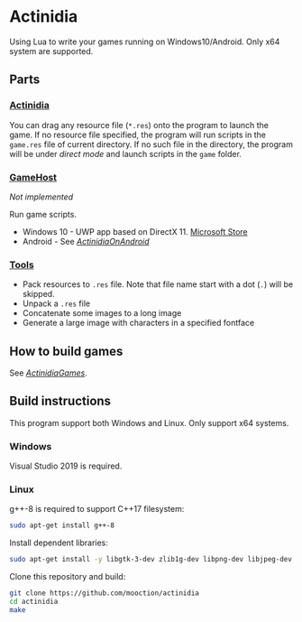 # Actinidia

Using Lua to write your games running on Windows10/Android. Only x64 system are supported.

## Parts

### [Actinidia](Actinidia)

You can drag any resource file (`*.res`) onto the program to launch the game. If no resource file specified, the program will run scripts in the `game.res` file of current directory. If no such file in the directory, the program will be under *direct mode* and launch scripts in the `game` folder.

### [GameHost](GameHost)

*Not implemented*

Run game scripts.

- Windows 10 - UWP app based on DirectX 11. [Microsoft Store](https://www.microsoft.com/zh-cn/p/xaml-controls-gallery/9msvh128x2zt)
- Android - See [*ActinidiaOnAndroid*](https://github.com/mooction/ActinidiaOnAndroid)

### [Tools](Tools)

- Pack resources to `.res` file. Note that file name start with a dot (`.`) will be skipped.
- Unpack a `.res` file
- Concatenate some images to a long image
- Generate a large image with characters in a specified fontface

## How to build games

See [*ActinidiaGames*](https://github.com/mooction/ActinidiaGames).

## Build instructions

This program support both Windows and Linux. Only support x64 systems.

### Windows

Visual Studio 2019 is required.

### Linux 

g++-8 is required to support C++17 filesystem:

```bash
sudo apt-get install g++-8
```

Install dependent libraries:

```bash
sudo apt-get install -y libgtk-3-dev zlib1g-dev libpng-dev libjpeg-dev
```

Clone this repository and build:

```bash
git clone https://github.com/mooction/actinidia
cd actinidia
make
```
